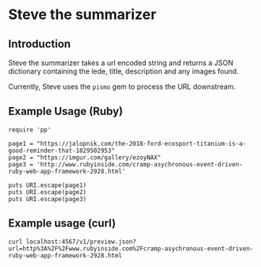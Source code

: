 # Steve the summarizer

## Introduction

Steve the summarizer takes a url encoded string and returns a JSON dictionary
containing the lede, title, description and any images found.

Currently, Steve uses the `pismo` gem to process the URL downstream.

## Example Usage (Ruby)

```
require 'pp'

page1 = "https://jalopnik.com/the-2018-ford-ecosport-titanium-is-a-good-reminder-that-1829502953"
page2 = "https://imgur.com/gallery/ezoyNAX"
page3 = 'http://www.rubyinside.com/cramp-asychronous-event-driven-ruby-web-app-framework-2928.html'

puts URI.escape(page1)
puts URI.escape(page2)
puts URI.escape(page3)

```

## Example usage (curl)

```
curl localhost:4567/v1/preview.json?url=http%3A%2F%2Fwww.rubyinside.com%2Fcramp-asychronous-event-driven-ruby-web-app-framework-2928.html
```
